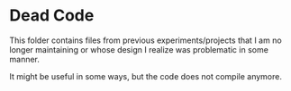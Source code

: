 # Dead Code

This folder contains files from previous experiments/projects that I am no longer maintaining or whose design I realize was problematic in some manner.

It might be useful in some ways, but the code does not compile anymore.
